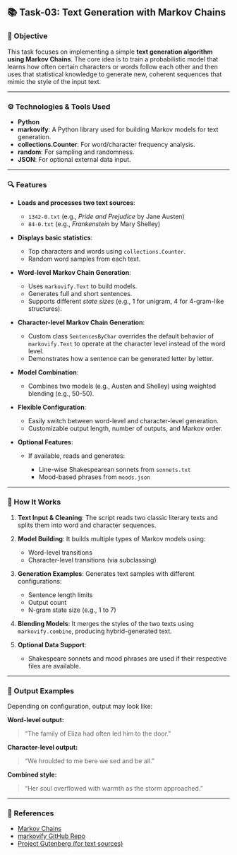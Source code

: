 ## 📚 Task-03: Text Generation with Markov Chains

### 📝 Objective

This task focuses on implementing a simple **text generation algorithm using Markov Chains**. The core idea is to train a probabilistic model that learns how often certain characters or words follow each other and then uses that statistical knowledge to generate new, coherent sequences that mimic the style of the input text.

---

### ⚙️ Technologies & Tools Used

* **Python**
* **markovify**: A Python library used for building Markov models for text generation.
* **collections.Counter**: For word/character frequency analysis.
* **random**: For sampling and randomness.
* **JSON**: For optional external data input.

---

### 🔍 Features

* **Loads and processes two text sources**:

  * `1342-0.txt` (e.g., *Pride and Prejudice* by Jane Austen)
  * `84-0.txt` (e.g., *Frankenstein* by Mary Shelley)

* **Displays basic statistics**:

  * Top characters and words using `collections.Counter`.
  * Random word samples from each text.

* **Word-level Markov Chain Generation**:

  * Uses `markovify.Text` to build models.
  * Generates full and short sentences.
  * Supports different *state sizes* (e.g., 1 for unigram, 4 for 4-gram-like structures).

* **Character-level Markov Chain Generation**:

  * Custom class `SentencesByChar` overrides the default behavior of `markovify.Text` to operate at the character level instead of the word level.
  * Demonstrates how a sentence can be generated letter by letter.

* **Model Combination**:

  * Combines two models (e.g., Austen and Shelley) using weighted blending (e.g., 50-50).

* **Flexible Configuration**:

  * Easily switch between word-level and character-level generation.
  * Customizable output length, number of outputs, and Markov order.

* **Optional Features**:

  * If available, reads and generates:

    * Line-wise Shakespearean sonnets from `sonnets.txt`
    * Mood-based phrases from `moods.json`

---

### 🚀 How It Works

1. **Text Input & Cleaning**:
   The script reads two classic literary texts and splits them into word and character sequences.

2. **Model Building**:
   It builds multiple types of Markov models using:

   * Word-level transitions
   * Character-level transitions (via subclassing)

3. **Generation Examples**:
   Generates text samples with different configurations:

   * Sentence length limits
   * Output count
   * N-gram state size (e.g., 1 to 7)

4. **Blending Models**:
   It merges the styles of the two texts using `markovify.combine`, producing hybrid-generated text.

5. **Optional Data Support**:

   * Shakespeare sonnets and mood phrases are used if their respective files are available.

---

### 📂 Output Examples

Depending on configuration, output may look like:

**Word-level output:**

> “The family of Eliza had often led him to the door.”

**Character-level output:**

> “We hroulded to me bere we sed and be all.”

**Combined style:**

> “Her soul overflowed with warmth as the storm approached.”

---

### 📌 References

* [Markov Chains](https://en.wikipedia.org/wiki/Markov_chain)
* [markovify GitHub Repo](https://github.com/jsvine/markovify)
* [Project Gutenberg (for text sources)](https://www.gutenberg.org/)
